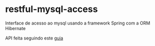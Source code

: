 # restful-mysql-access
Interface de acesso ao mysql usando a framework Spring com  a ORM Hibernate

API feita seguindo este [guia](https://spring.io/guides/gs/accessing-data-mysql/)
